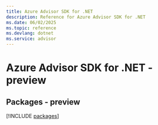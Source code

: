 ```yaml
---
title: Azure Advisor SDK for .NET
description: Reference for Azure Advisor SDK for .NET
ms.date: 06/02/2025
ms.topic: reference
ms.devlang: dotnet
ms.service: advisor
---
```

# Azure Advisor SDK for .NET - preview
## Packages - preview
[!INCLUDE [packages](advisor-index.md)]